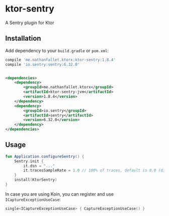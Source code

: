 # ktor-sentry

A Sentry plugin for Ktor

## Installation

Add dependency to your `build.gradle` or `pom.xml`:

```groovy
compile 'me.nathanfallet.ktorx:ktor-sentry:1.8.4'
compile 'io.sentry:sentry:6.32.0'
```

```xml

<dependencies>
    <dependency>
        <groupId>me.nathanfallet.ktorx</groupId>
        <artifactId>ktor-sentry-jvm</artifactId>
        <version>1.8.4</version>
    </dependency>
    <dependency>
        <groupId>io.sentry</groupId>
        <artifactId>sentry</artifactId>
        <version>6.32.0</version>
    </dependency>
</dependencies>
```

## Usage

```kotlin
fun Application.configureSentry() {
    Sentry.init {
        it.dsn = "..."
        it.tracesSampleRate = 1.0 // 100% of traces, default is 0.0 (disabled)
    }
    install(KtorSentry)
}
```

In case you are using Koin, you can register and use `ICaptureExceptionUseCase`:

```kotlin
single<ICaptureExceptionUseCase> { CaptureExceptionUseCase() }
```
